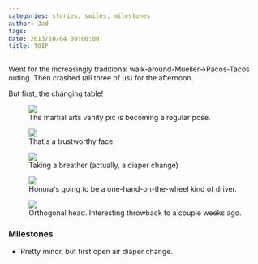 ```yaml
---
categories: stories, smiles, milestones
author: Jad
tags: 
date: 2013/10/04 09:00:00
title: TGIF
---
```

Went for the increasingly traditional walk-around-Mueller->Pacos-Tacos outing.  Then crashed (all three of us) for the afternoon.

But first, the changing table!

<figure>
<img src="/img/2013/10/04/img_4172_medium.jpg" />
<figcaption>The martial arts vanity pic is becoming a regular pose.</figcaption>
</figure>

<figure>
<img src="/img/2013/10/04/img_4178_medium.jpg" />
<figcaption>That's a trustworthy face.</figcaption>
</figure>

<figure>
<img src="/img/2013/10/04/img_4199_medium.jpg" />
<figcaption>Taking a breather (actually, a diaper change)</figcaption>
</figure>

<figure>
<img src="/img/2013/10/04/img_4221_medium.jpg" />
<figcaption>Honora's going to be a one-hand-on-the-wheel kind of driver.</figcaption>
</figure>

<figure>
<img src="/img/2013/10/04/img_4188_medium.jpg" />
<figcaption>Orthogonal head.  Interesting throwback to a couple weeks ago.</figcaption>
</figure>

### Milestones
* Pretty minor, but first open air diaper change.
